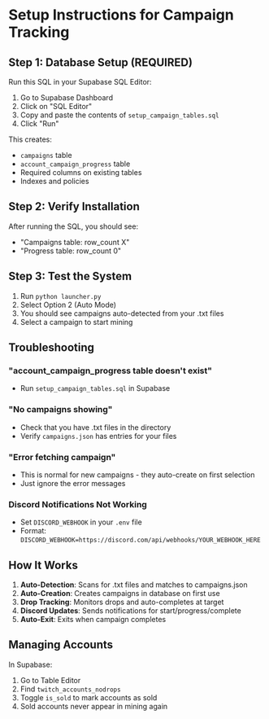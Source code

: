 # Setup Instructions for Campaign Tracking

## Step 1: Database Setup (REQUIRED)

Run this SQL in your Supabase SQL Editor:

1. Go to Supabase Dashboard
2. Click on "SQL Editor" 
3. Copy and paste the contents of `setup_campaign_tables.sql`
4. Click "Run"

This creates:
- `campaigns` table
- `account_campaign_progress` table  
- Required columns on existing tables
- Indexes and policies

## Step 2: Verify Installation

After running the SQL, you should see:
- "Campaigns table: row_count X"
- "Progress table: row_count 0"

## Step 3: Test the System

1. Run `python launcher.py`
2. Select Option 2 (Auto Mode)
3. You should see campaigns auto-detected from your .txt files
4. Select a campaign to start mining

## Troubleshooting

### "account_campaign_progress table doesn't exist"
- Run `setup_campaign_tables.sql` in Supabase

### "No campaigns showing"
- Check that you have .txt files in the directory
- Verify `campaigns.json` has entries for your files

### "Error fetching campaign"
- This is normal for new campaigns - they auto-create on first selection
- Just ignore the error messages

### Discord Notifications Not Working
- Set `DISCORD_WEBHOOK` in your `.env` file
- Format: `DISCORD_WEBHOOK=https://discord.com/api/webhooks/YOUR_WEBHOOK_HERE`

## How It Works

1. **Auto-Detection**: Scans for .txt files and matches to campaigns.json
2. **Auto-Creation**: Creates campaigns in database on first use
3. **Drop Tracking**: Monitors drops and auto-completes at target
4. **Discord Updates**: Sends notifications for start/progress/complete
5. **Auto-Exit**: Exits when campaign completes

## Managing Accounts

In Supabase:
1. Go to Table Editor
2. Find `twitch_accounts_nodrops` 
3. Toggle `is_sold` to mark accounts as sold
4. Sold accounts never appear in mining again